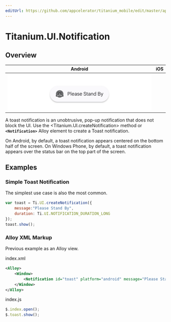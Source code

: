 ```yaml
---
editUrl: https://github.com/appcelerator/titanium_mobile/edit/master/apidoc/Titanium/UI/Notification.yml
---
```

# Titanium.UI.Notification

<TypeHeader/>

## Overview

| Android | iOS |
| ------- | --- |
| ![Android](./toast_android.png) |  |

A toast notification is an unobtrusive, pop-up notification that does not
block the UI. Use the <Titanium.UI.createNotification> method or **`<Notification>`** Alloy element
to create a Toast notification.

On Android, by default, a toast notification appears centered on the bottom half of the screen.
On Windows Phone, by default, a toast notification appears over the status bar on the top part
of the screen.

## Examples

### Simple Toast Notification

The simplest use case is also the most common.

``` js
var toast = Ti.UI.createNotification({
    message:"Please Stand By",
    duration: Ti.UI.NOTIFICATION_DURATION_LONG
});
toast.show();
```

### Alloy XML Markup

Previous example as an Alloy view.

index.xml
``` xml
<Alloy>
    <Window>
        <Notification id="toast" platform="android" message="Please Stand By" duration="Ti.UI.NOTIFICATION_DURATION_LONG" />
    </Window>
</Alloy>
```

index.js
``` js
$.index.open();
$.toast.show();
```

<ApiDocs/>
